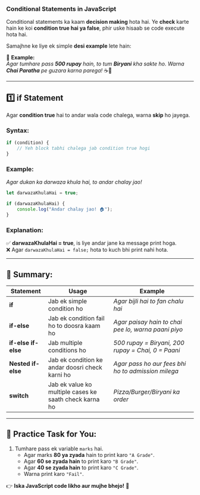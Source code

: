 ### **Conditional Statements in JavaScript**  

Conditional statements ka kaam **decision making** hota hai. Ye **check** karte hain ke koi **condition true hai ya false**, phir uske hisaab se code execute hota hai.  

Samajhne ke liye ek simple **desi example** lete hain:  

📌 **Example:**  
_Agar tumhare pass **500 rupay** hain, to tum **Biryani** kha sakte ho. Warna **Chai Paratha** pe guzara karna parega!_ ☕🍛  

---

## **1️⃣ if Statement**  
Agar **condition true** hai to andar wala code chalega, warna **skip** ho jayega.

### **Syntax:**
```js
if (condition) {
    // Yeh block tabhi chalega jab condition true hogi
}
```

### **Example:**  
_Agar dukan ka darwaza khula hai, to andar chalay jao!_  

```js
let darwazaKhulaHai = true;

if (darwazaKhulaHai) {
    console.log("Andar chalay jao! 🏠");
}
```

### **Explanation:**  
✅ **darwazaKhulaHai = true**, is liye andar jane ka message print hoga.  
❌ Agar `darwazaKhulaHai = false;` hota to kuch bhi print nahi hota.

---


## **📌 Summary:**
| Statement | Usage | Example |
|-----------|--------|---------|
| **if** | Jab ek simple condition ho | _Agar bijli hai to fan chalu hai_ |
| **if-else** | Jab ek condition fail ho to doosra kaam ho | _Agar paisay hain to chai pee lo, warna paani piyo_ |
| **if-else if-else** | Jab multiple conditions ho | _500 rupay = Biryani, 200 rupay = Chai, 0 = Paani_ |
| **Nested if-else** | Jab ek condition ke andar doosri check karni ho | _Agar pass ho aur fees bhi ho to admission milega_ |
| **switch** | Jab ek value ko multiple cases ke saath check karna ho | _Pizza/Burger/Biryani ka order_ |

---

## **🎯 Practice Task for You:**
1. Tumhare pass ek variable `marks` hai.  
   - Agar marks **80 ya zyada** hain to print karo `"A Grade"`.  
   - Agar **60 se zyada hain** to print karo `"B Grade"`.  
   - Agar **40 se zyada hain** to print karo `"C Grade"`.  
   - Warna print karo `"Fail"`.  

👉 **Iska JavaScript code likho aur mujhe bhejo!** 🚀